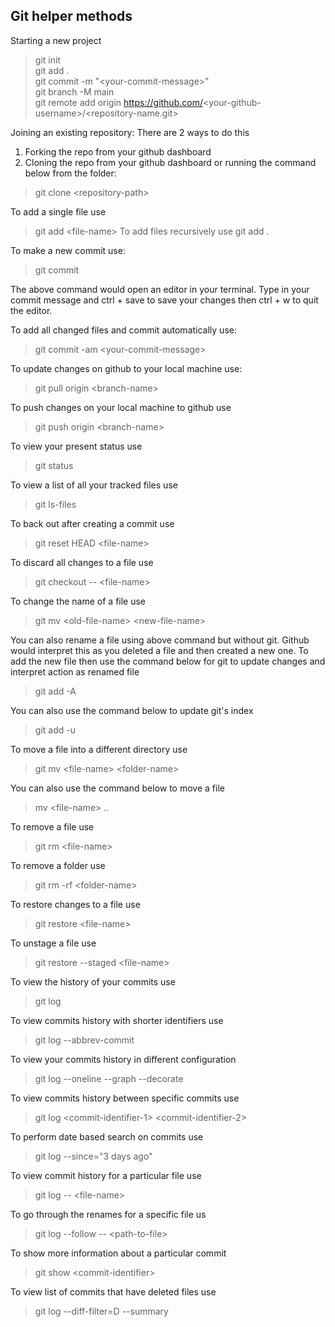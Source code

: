 ## Git helper methods

Starting a new project
> git init <br>
> git add .<br>
> git commit -m "\<your-commit-message\>"<br>
> git branch -M main<br>
> git remote add origin https://github.com/<your-github-username\>/<repository-name.git><br>


Joining an existing repository: There are 2 ways to do this
1. Forking the repo from your github dashboard
2. Cloning the repo from your github dashboard or running the command below from the folder:
> git clone <repository-path\>


To add a single file use
> git add <file-name\>
To add files recursively use
> git add .


To make a new commit use:
> git commit

The above command would open an editor in your terminal. Type in your commit message and ctrl + save to save your changes then ctrl + w to quit the editor.

To add all changed files and commit automatically use:
> git commit -am <your-commit-message\>

To update changes on github to your local machine use:
> git pull origin <branch-name\>

To push changes on your local machine to github use
> git push origin <branch-name\>

To view your present status use
> git status

To view a list of all your tracked files use
> git ls-files

To back out after creating a commit use
> git reset HEAD <file-name\>

To discard all changes to a file use
> git checkout -- <file-name\>

To change the name of a file use
> git mv <old-file-name\> <new-file-name\>

You can also rename a file using above command but without git. Github would interpret this as you deleted a file and then created a new one. To add the new file then use the command below for git to update changes and interpret action as renamed file

> git add -A

You can also use the command below to update git's index
> git add -u

To move a file into a different directory use
> git mv <file-name\> <folder-name\>

You can also use the command below to move a file
> mv <file-name\> ..

To remove a file use
> git rm <file-name\>

To remove a folder use
> git rm -rf <folder-name\>

To restore changes to a file use
> git restore <file-name\>

To unstage a file use
> git restore --staged <file-name\>

To view the history of your commits use
> git log

To view commits history with shorter identifiers use
> git log --abbrev-commit

To view your commits history in different configuration
> git log --oneline --graph --decorate

To view commits history between specific commits use
> git log <commit-identifier-1\> <commit-identifier-2\>

To perform date based search on commits use
> git log --since="3 days ago"

To view commit history for a particular file use
> git log -- <file-name\>

To go through the renames for a specific file us
> git log --follow -- <path-to-file\>

To show more information about a particular commit
> git show <commit-identifier\>

To view list of commits that have deleted files use
> git log --diff-filter=D --summary
